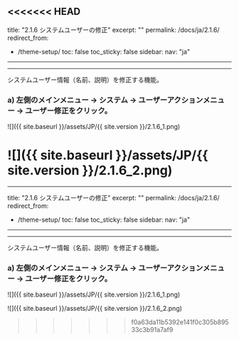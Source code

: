 <<<<<<< HEAD
---
title: "2.1.6 システムユーザーの修正"
excerpt: ""
permalink: /docs/ja/2.1.6/
redirect_from:
  - /theme-setup/
toc: false
toc_sticky: false
sidebar:
  nav: "ja"
---

---
システムユーザー情報（名前、説明）を修正する機能。

### a\) 左側のメインメニュー → システム → ユーザーアクションメニュー → ユーザー修正をクリック。
![]({{ site.baseurl }}/assets/JP/{{ site.version }}/2.1.6_1.png)

![]({{ site.baseurl }}/assets/JP/{{ site.version }}/2.1.6_2.png)
=======
---
title: "2.1.6 システムユーザーの修正"
excerpt: ""
permalink: /docs/ja/2.1.6/
redirect_from:
  - /theme-setup/
toc: false
toc_sticky: false
sidebar:
  nav: "ja"
---

---
システムユーザー情報（名前、説明）を修正する機能。

### a\) 左側のメインメニュー → システム → ユーザーアクションメニュー → ユーザー修正をクリック。
![]({{ site.baseurl }}/assets/JP/{{ site.version }}/2.1.6_1.png)

![]({{ site.baseurl }}/assets/JP/{{ site.version }}/2.1.6_2.png)
>>>>>>> f0a63da11b5392e141f0c305b89533c3b91a7af9
